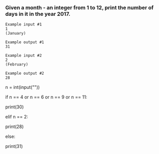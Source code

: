 ### Given a month - an integer from 1 to 12, print the number of days in it in the year 2017.
```
Example input #1
1
(January)

Example output #1
31

Example input #2
2
(February)

Example output #2
28
```
n = int(input(""))

if n == 4 or n == 6 or n == 9 or n == 11:

print(30)

elif n == 2:

print(28)

else:

print(31)
